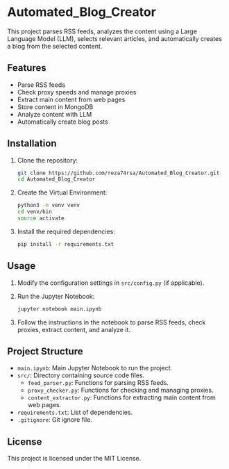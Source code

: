 # Automated_Blog_Creator

This project parses RSS feeds, analyzes the content using a Large Language Model (LLM), selects relevant articles, and automatically creates a blog from the selected content.

## Features

- Parse RSS feeds
- Check proxy speeds and manage proxies
- Extract main content from web pages
- Store content in MongoDB
- Analyze content with LLM
- Automatically create blog posts

## Installation

1. Clone the repository:
    ```sh
    git clone https://github.com/reza74rsa/Automated_Blog_Creator.git
    cd Automated_Blog_Creator
    ```
2. Create the Virtual Environment:
    ```sh
    python3 -m venv venv
    cd venv/bin
    source activate
    ```
3. Install the required dependencies:
    ```sh
    pip install -r requirements.txt
    ```

## Usage

1. Modify the configuration settings in `src/config.py` (if applicable).

2. Run the Jupyter Notebook:
    ```sh
    jupyter notebook main.ipynb
    ```

3. Follow the instructions in the notebook to parse RSS feeds, check proxies, extract content, and analyze it.

## Project Structure

- `main.ipynb`: Main Jupyter Notebook to run the project.
- `src/`: Directory containing source code files.
  - `feed_parser.py`: Functions for parsing RSS feeds.
  - `proxy_checker.py`: Functions for checking and managing proxies.
  - `content_extractor.py`: Functions for extracting main content from web pages.
- `requirements.txt`: List of dependencies.
- `.gitignore`: Git ignore file.

## License

This project is licensed under the MIT License.
